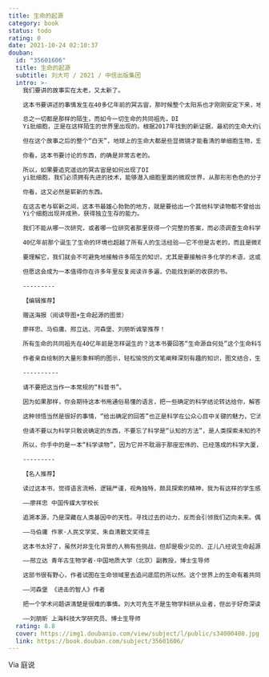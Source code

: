 ```yaml
---
title: 生命的起源
category: book
status: todo
rating: 0
date: 2021-10-24 02:10:37
douban:
  id: "35601606"
  title: 生命的起源
  subtitle: 刘大可 / 2021 / 中信出版集团
  intro: >-
    我们要讲的故事实在太老，又太新了。

    这本书要讲述的事情发生在40多亿年前的冥古宙，那时候整个太阳系也才刚刚安定下来，地球的一天只有9个多小时。月亮距离地球也比今天近得多，在天空中占据的面积足有太阳的9倍大，它正对地球的那一面上还有许多尚未冷却的岩浆海，焕发着暗红色的光，如同一只愤怒的眼睛。地壳还带着凝固时的余温，活跃的地质运动此起彼伏，到处都是裸露的岩石。大气中的降水汇集成了年轻的海洋，海水是弱酸性的，与今天的成分相当不同。

    总之一切都是那样的陌生，而如今一切生命的共同祖先，DI
    Yi批细胞，正是在这样陌生的世界里出现的。根据2017年找到的新证据，最初的生命大约诞生在42.8亿年前到37.7亿年前的深海热液喷口，而地球是在45.4亿年前形成的。如果沿用那个经典的类比，把地球的历史浓缩成24小时，那么，这本书讲的就是凌晨3点钟之前的事情。

    但在这个故事之后的整个“白天”，地球上的生命大都是些显微镜才能看清的单细胞生物，宏观的动物直到6亿年前才渐渐繁荣起来，那已经相当于晚上八九点的光景了。至于被无数科学读物津津乐道的“进化奇观”，更是集中在现存的动植物身上，那些独特的性状通常只有区区几百万年，甚至几十万年的历史，都是那浓缩的24小时里最后几分钟的事情。

    你看，这本书要讨论的东西，的确是非常古老的。

    所以，如果要追究遥远的冥古宙是如何出现了DI
    yi批细胞，我们必须拥有先进的技术，能够潜入细胞里面的微观世界，从那形形色色的分子与反应中探寻起源的蛛丝马迹。因此，你会在这本书里看到生命科学在最近60年中取得的许多成果，尤其是最近20年来的突破，其中的大部分还没来得及与公众“见面”。

    你看，这又必然是崭新的东西。

    在这古老与崭新之间，这本书最雄心勃勃的地方，就是要给出一个其他科学读物都不曾给出的完整回答，这个回答不再是面对海洋与星空的浪漫畅想，而要从无机世界的二氧化碳和氢气开始，一步一步地讨论活跃的有机物要如何产生，遗传基因和新陈代谢要如何建立，直到DI
    Yi个细胞出现并成熟，获得独立生存的能力。

    我们不能从哪一次研究，或者哪一位研究者那里获得一个完整的答案，而必须调查生命科学的众多领域，搜集不同研究者对每个子问题的回答，再设法像拼拼图一样，把这些局部的回答组织成一个完整的回答。

    40亿年前那个诞生了生命的环境也超越了所有人的生活经验——它不但是古老的，而且是微观的。那是一个万有引力可以忽略不计，分子间的电磁作用却强大得不可抗拒，物质的运动充满了随机性，在不可测量的瞬间里飘忽闪现的诡异世界。

    要理解它，我们就会不可避免地接触许多陌生的知识，尤其是要接触许多化学的术语，这或许会让有些读者感到厌烦与抵触，但这是根本不可能避免的：我们已知的一切生命都是化学反应的集合，要了解它的起源却不想接触化学，这与修建空中楼阁是同一种不可能的贪婪。

    但愿这会成为一本值得你在许多年里反复阅读许多遍，仍能找到新的收获的书。

    ---------

    【编辑推荐】

    赠送海报（阅读导图+生命起源的图景）

    廖祥忠、马伯庸、邢立达、河森堡、刘朋昕诚挚推荐！

    所有生命的共同祖先在40亿年前是怎样诞生的？这本书要回答“生命源自何处”这个生命科学的根本问题。在中文读物中，你再难找到把这个问题讨论得更全面的。

    作者亲自绘制的大量形象鲜明的图示，轻松愉悦的文笔阐释深刻有趣的知识，图文结合，生动有趣。

    ----------

    请不要把这当作一本常规的“科普书”。

    因为如果那样，你会期待这本书用通俗易懂的语言，把一些确定的科学结论转达给你，解答一些你想不通的问题，让你明白“背后的规律原来是这样的”，得到一种豁然开朗的领悟感。

    这种领悟当然是很好的事情，“给出确定的回答”也正是科学在公众心目中关键的魅力，它消除了许多的惶惑，让人油然而生一种掌握本质的自信，这种自信也是我们迫切需要的精神。

    但请不要以为科学只敢说确定的东西，不要忘了科学是“认知的方法”，是人类探索未知的不可替代的工具，科学更加引人入胜的地方在于它抵达了怎样一处从来没有企及的秘境，在那里邂逅了怎样光怪陆离的现象，收获了怎样新奇的知识。我们在课本上，在科普作品里看到的那些“确定”的知识，都是科学远征归来，陈列在展厅里的标本，如果以为这些静止的标本就是科学的全部，那就未免错过了太多的风景与奇遇。

    所以，你手中的是一本“科学读物”，因为它并不耽溺于那座宏伟的、已经落成的科学大厦，它想要大着胆子，带你去看看科学在人类的认知边界上，在探索“生命起源”的道路中，我们已经发现了什么，正在做什么。它并不畏惧科学那尚不明确的一面，乐于给你引荐纷纭的假说。它要提醒你，科学从来不是唯唯诺诺，只负责“正确”的东西，即便对于那些尚无定论的未知问题，科学的回答也总比其他的回答更深刻、更扎实、更可信。

    ---------

    【名人推荐】

    读过这本书，觉得语言流畅，逻辑严谨，视角独特，颇具探索的精神，我为有这样的学生感到欣慰，更对这本书背后，那些科学前沿的智者由衷的钦佩。

    ——廖祥忠 中国传媒大学校长

    追溯本源，乃是深藏在人类基因中的天性。寻找过去的动力，反而会引领我们迈向未来。偶开天眼觑红尘，方知身是眼中人。这本书就像偶开的天眼，我们从中看到的，是自己从烟灰走向智慧的奇妙历程。

    ——马伯庸 作家·人民文学奖、朱自清散文奖得主

    这本书太好了，虽然对非生化背景的人稍有些挑战，但却是极少见的、正儿八经说生命起源的、逻辑清晰的书。而且因为是国人所写，在很多细节处，没有引进版那层戳不破的窗户纸。我会向我所有的学生，所有对大自然，对生物学感兴趣的朋友推荐这本书，从一顶原始的烟囱，到自私的RNA，再到我们为什么放弃永生。一场知识盛宴，一幅万物浮世绘，我真是太喜欢这本书了。

    ——邢立达 青年古生物学者·中国地质大学（北京）副教授，博士生导师

    这部书很有野心，作者试图在生命领域里去追问底层的所以然。这个世界上的生命有着共同的源头，所以生物之间的互动，抽象上看，就好像是那个原初的生命与自己相处的方式，这一切是如何开始的？这就是本书想要回答的问题。

    ——河森堡 《进击的智人》作者

    把一个学术问题讲清楚是很难的事情。刘大可先生不是生物学科研从业者，但出于好奇深读文献，多方求问，把生命起源这个很宏大的科学问题搞清楚，已经相当难得。他愿意把弄懂的事情写下来，花心思作图，这就更难得了。

    ——刘朋昕 上海科技大学研究员、博士生导师
  rating: 8.8
  cover: https://img1.doubanio.com/view/subject/l/public/s34000400.jpg
  link: https://book.douban.com/subject/35601606/
---
```


 Via 庭说